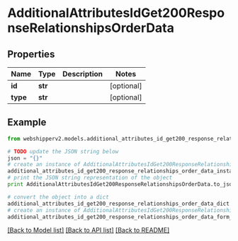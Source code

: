 # AdditionalAttributesIdGet200ResponseRelationshipsOrderData


## Properties
Name | Type | Description | Notes
------------ | ------------- | ------------- | -------------
**id** | **str** |  | [optional] 
**type** | **str** |  | [optional] 

## Example

```python
from webshipperv2.models.additional_attributes_id_get200_response_relationships_order_data import AdditionalAttributesIdGet200ResponseRelationshipsOrderData

# TODO update the JSON string below
json = "{}"
# create an instance of AdditionalAttributesIdGet200ResponseRelationshipsOrderData from a JSON string
additional_attributes_id_get200_response_relationships_order_data_instance = AdditionalAttributesIdGet200ResponseRelationshipsOrderData.from_json(json)
# print the JSON string representation of the object
print AdditionalAttributesIdGet200ResponseRelationshipsOrderData.to_json()

# convert the object into a dict
additional_attributes_id_get200_response_relationships_order_data_dict = additional_attributes_id_get200_response_relationships_order_data_instance.to_dict()
# create an instance of AdditionalAttributesIdGet200ResponseRelationshipsOrderData from a dict
additional_attributes_id_get200_response_relationships_order_data_form_dict = additional_attributes_id_get200_response_relationships_order_data.from_dict(additional_attributes_id_get200_response_relationships_order_data_dict)
```
[[Back to Model list]](../README.md#documentation-for-models) [[Back to API list]](../README.md#documentation-for-api-endpoints) [[Back to README]](../README.md)


